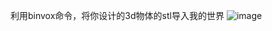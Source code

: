 利用binvox命令，将你设计的3d物体的stl导入我的世界
![image](https://github.com/ophwsjtu18/ohw22f/blob/main/wsy/homework11.9/circle.png)
